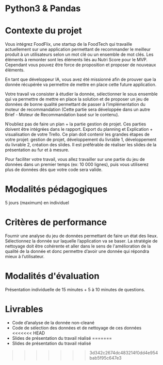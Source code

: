 # Python3 & Pandas

# Contexte du projet

Vous intégrez FoodFlix, une startup de la FoodTech qui travaille actuellement sur une application permettant de recommander le meilleur produit à un utilisateurs selon un mot clé ou un ensemble de mot clés. Les éléments à remonter sont les éléments liés au Nutri Score pour le MVP. Cependant vous pouvez être force de proposition et proposer de nouveaux éléments.

En tant que développeur IA, vous avez été missionné afin de prouver que la donnée récupérée va permettre de mettre en place cette future application.

Votre travail va consister à étudier la donnée, sélectionner le sous ensemble qui va permettre de mettre en place la solution et de proposer un jeu de données de bonne qualité permettant de passer à l’implémentation du moteur de recommandation (Cette partie sera développée dans un autre Brief - Moteur de Recommandation basé sur le contenu).

N’oubliez pas de faire un plan + la partie gestion de projet. Ces parties doivent être intégrées dans le rapport. Export du planning et Explication + visualisation de votre Trello. Ce plan doit contenir les grandes étapes de votre projet: gestion de projet, développement du livrable 1, développement du livrable 2, création des slides. Il est préférable de réaliser les slides de la présentation au fur et à mesure.

Pour faciliter votre travail, vous allez travailler sur une partie du jeu de données dans un premier temps (ex: 10 000 lignes), puis vous utiliserez plus de données dès que votre code sera valide.

# Modalités pédagogiques

5 jours (maximum) en individuel


# Critères de performance
Fournir une analyse du jeu de données permettant de faire un état des lieux. Sélectionnez la donnée sur laquelle l’application va se baser. La stratégie de nettoyage doit être cohérente et aller dans le sens de l'amélioration de la qualité de la donnée et donc permettre d’avoir une donnée qui répondra mieux à l’utilisateur.

# Modalités d'évaluation

Présentation individuelle de 15 minutes + 5 à 10 minutes de questions.

# Livrables

- Code d’analyse de la donnée non-cleané
- Code de sélection des données et de nettoyage de ces données
<<<<<<< HEAD
- Slides de présentation du travail réalisé
=======
- Slides de présentation du travail réalisé
>>>>>>> 3d342c2674dc483214f0dd4e954bab5f95c647e3
